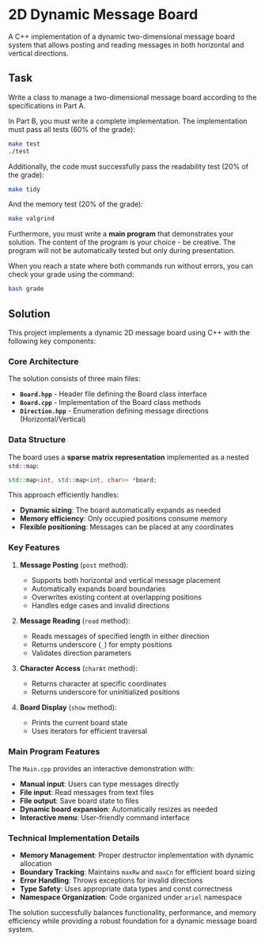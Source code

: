 # 2D Dynamic Message Board

A C++ implementation of a dynamic two-dimensional message board system that allows posting and reading messages in both horizontal and vertical directions.

## Task

Write a class to manage a two-dimensional message board according to the specifications in Part A.

In Part B, you must write a complete implementation. The implementation must pass all tests (60% of the grade):

```bash
make test
./test
```

Additionally, the code must successfully pass the readability test (20% of the grade):

```bash
make tidy
```

And the memory test (20% of the grade):

```bash
make valgrind
```

Furthermore, you must write a **main program** that demonstrates your solution. The content of the program is your choice - be creative. The program will not be automatically tested but only during presentation.

When you reach a state where both commands run without errors, you can check your grade using the command:

```bash
bash grade
```

## Solution

This project implements a dynamic 2D message board using C++ with the following key components:

### Core Architecture

The solution consists of three main files:
- **`Board.hpp`** - Header file defining the Board class interface
- **`Board.cpp`** - Implementation of the Board class methods
- **`Direction.hpp`** - Enumeration defining message directions (Horizontal/Vertical)

### Data Structure

The board uses a **sparse matrix representation** implemented as a nested `std::map`:
```cpp
std::map<int, std::map<int, char>> *board;
```

This approach efficiently handles:
- **Dynamic sizing**: The board automatically expands as needed
- **Memory efficiency**: Only occupied positions consume memory
- **Flexible positioning**: Messages can be placed at any coordinates

### Key Features

1. **Message Posting** (`post` method):
   - Supports both horizontal and vertical message placement
   - Automatically expands board boundaries
   - Overwrites existing content at overlapping positions
   - Handles edge cases and invalid directions

2. **Message Reading** (`read` method):
   - Reads messages of specified length in either direction
   - Returns underscore (`_`) for empty positions
   - Validates direction parameters

3. **Character Access** (`charAt` method):
   - Returns character at specific coordinates
   - Returns underscore for uninitialized positions

4. **Board Display** (`show` method):
   - Prints the current board state
   - Uses iterators for efficient traversal

### Main Program Features

The `Main.cpp` provides an interactive demonstration with:
- **Manual input**: Users can type messages directly
- **File input**: Read messages from text files
- **File output**: Save board state to files
- **Dynamic board expansion**: Automatically resizes as needed
- **Interactive menu**: User-friendly command interface

### Technical Implementation Details

- **Memory Management**: Proper destructor implementation with dynamic allocation
- **Boundary Tracking**: Maintains `maxRw` and `maxCn` for efficient board sizing
- **Error Handling**: Throws exceptions for invalid directions
- **Type Safety**: Uses appropriate data types and const correctness
- **Namespace Organization**: Code organized under `ariel` namespace

The solution successfully balances functionality, performance, and memory efficiency while providing a robust foundation for a dynamic message board system.

